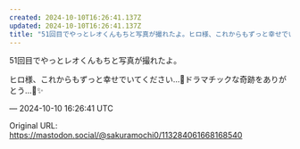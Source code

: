 ```yaml
---
created: 2024-10-10T16:26:41.137Z
updated: 2024-10-10T16:26:41.137Z
title: "51回目でやっとレオくんもちと写真が撮れたよ。ヒロ様、これからもずっと幸せでいて[...]"
---
```


<p>51回目でやっとレオくんもちと写真が撮れたよ。</p><p>ヒロ様、これからもずっと幸せでいてください…🌹ドラマチックな奇跡をありがとう…🌈✨️</p>

&mdash; 2024-10-10 16:26:41 UTC

Original URL: https://mastodon.social/@sakuramochi0/113284061668168540
